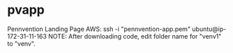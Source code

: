 # pvapp
Pennvention Landing Page
AWS: ssh -i "pennvention-app.pem" ubuntu@ip-172-31-11-163
NOTE: After downloading code, edit folder name for "venv1" to "venv".
